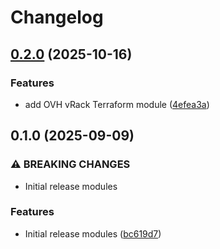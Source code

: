 # Changelog

## [0.2.0](https://github.com/ChainSafe/infra-terraform/compare/hetzner-servers-0.1.0...hetzner-servers-0.2.0) (2025-10-16)


### Features

* add OVH vRack Terraform module ([4efea3a](https://github.com/ChainSafe/infra-terraform/commit/4efea3a4fa78fe1710a298a8339f530b3a33970c))

## 0.1.0 (2025-09-09)


### ⚠ BREAKING CHANGES

* Initial release modules

### Features

* Initial release modules ([bc619d7](https://github.com/ChainSafe/infra-terraform/commit/bc619d706ddbd1c27afea994dfeaf69aa429b18b))
